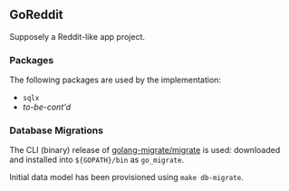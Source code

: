 ## GoReddit

Supposely a Reddit-like app project.

### Packages

The following packages are used by the implementation:

- `sqlx`
- _to-be-cont'd_

### Database Migrations

The CLI (binary) release of [golang-migrate/migrate](github.com/golang-migrate/migrate) is used: downloaded and installed into `${GOPATH}/bin` as `go_migrate`.

Initial data model has been provisioned using `make db-migrate`.
